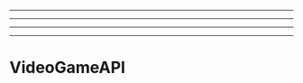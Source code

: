 -----------------------------------------------------------------------------------------
----------------------------------------------------------------------------------------------------
----------------------------------------------------------------------------------------------------
-------------------------------------------------------
# VideoGameAPI
